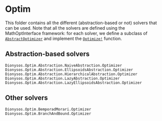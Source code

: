 # Optim 

This folder contains all the different (abstraction-based or not) solvers that can be used. Note that all the solvers are defined using the MathOptInterface framework: for each solver, we define a subclass of  [`AbstractOptimizer`](https://jump.dev/MathOptInterface.jl/stable/reference/models/#MathOptInterface.AbstractOptimizer) and implement the [`Optimize!`](https://jump.dev/MathOptInterface.jl/stable/reference/models/#MathOptInterface.optimize!) function.

## Abstraction-based solvers
```@docs
Dionysos.Optim.Abstraction.NaiveAbstraction.Optimizer
Dionysos.Optim.Abstraction.EllipsoidsAbstraction.Optimizer
Dionysos.Optim.Abstraction.HierarchicalAbstraction.Optimizer
Dionysos.Optim.Abstraction.LazyAbstraction.Optimizer
Dionysos.Optim.Abstraction.LazyEllipsoidsAbstraction.Optimizer
```

## Other solvers
```@docs
Dionysos.Optim.BemporadMorari.Optimizer
Dionysos.Optim.BranchAndBound.Optimizer
```

